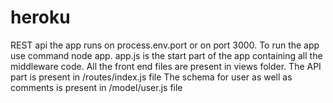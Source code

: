 # heroku
REST api 
the app runs on process.env.port or on port 3000.
To run the app use  command node app.
app.js is the start part of the app containing all the middleware code.
All the front end files are present in views folder.
The API part is present in /routes/index.js file
The schema for user as well as comments is present in /model/user.js file
